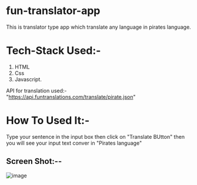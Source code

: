 # fun-translator-app
This is translator type app which translate any language in pirates language.

# Tech-Stack Used:-

1. HTML
2. Css
3. Javascript.

API for translation used:- "https://api.funtranslations.com/translate/pirate.json"

# How To Used It:- 

Type your sentence in the input box then click on "Translate BUtton" then you will see your input text conver in "Pirates language"

## Screen Shot:--

![image](https://user-images.githubusercontent.com/114233774/208837305-9afdbf3f-9ea6-4321-a0f7-7c529efd7c24.png)



